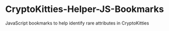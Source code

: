# CryptoKitties-Helper-JS-Bookmarks
JavaScript bookmarks to help identify rare attributes in CryptoKitties
